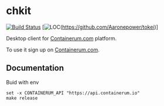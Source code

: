 # chkit
[![Build Status](https://travis-ci.org/containerum/chkit.svg?branch=master)](https://travis-ci.org/containerum/chkit) [![LOC](https://tokei.rs/b1/github/containerum/chkit)(https://github.com/Aaronepower/tokei)]

Desktop client for [Containerum.com](https://containerum.com) platform.

To use it sign up on [Containerum.com](https://containerum.com).

## Documentation

Buid with env
```fish
set -x CONTAINERUM_API "https://api.containerum.io"
make release
```

